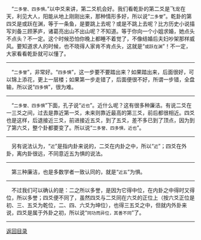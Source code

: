 &emsp;“``二多誉、四多惧。``”以中爻来讲，第二爻机会好。我们看乾卦的第二爻是飞龙在天，利见大人，阳能从地上刚刚出来，那种情形多好，所以说“``二多誉``”。乾卦的第四爻是或跃在渊，等于一条鱼，是要跳上去呢？或是不跳上去呢？比方历史小说描写刘备三顾茅庐，诸葛亮出山不出山呢？不知道。等于你向一个小姐求婚，她点头不点头？不一定。这个时候恐怕你晚上都睡不着觉了，不像结婚后夫妇吵架那样威风。要知道求人的时候，也不晓得人家肯不肯点头，这就是“``或跃在渊``”！不一定，大家看看乾卦就可以懂了。
___
&emsp;“``二多誉``”，非常好。“``四多惧``”，这一步要不要踏出来？如果踏出来，后面很好，可以锦上添花，更上一层楼；如果第一步走错了，后面便很不好，所谓一步错，全盘输，所以说“``四多惧``”，很为难。
___
&emsp;“``二多誉、四多惧``”下面，孔子说“``近也``”。近什么呢？这有很多种廉洁。有说二爻在一三爻之间，过去是靠近第一爻，未来则靠近最高的第三爻，前后都很相近。四爻也是这样，后退接近三爻，前进接近五爻，到了五爻，差不多已到了顶点，因为到了第六爻，整个卦都要变了。所以说“``二多誉、四多惧，近也``”。
___
&emsp;另有说法认为，“``近``”是指内卦来说的，二爻在内卦之中，所以“``近``”；四爻在外卦，离内卦很远，不同意近五为惧的说法。
___
&emsp;第三种廉洁，也是多数学者一致认同的，就是“``近五``”为惧。
___
&emsp;不过我们可以确认的是：二之所以多誉，是因为它得中位，在内卦之中得时又得位，所以多誉；四爻便不同了，虽然四爻与二爻同在六爻的正位上（按六爻正位是初、三、五爻为乾位，二、四、六爻为坤位），也得三五爻之中，但就内外卦来说，四爻是属于外卦之初，所以说“``同功而异位，其善不同``”了。
___
[返回目录](../../master/README.md#目录)